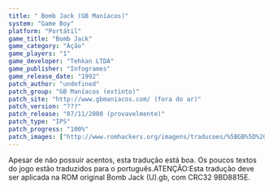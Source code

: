 ```yaml
---
title: " Bomb Jack (GB Maníacos)"
system: "Game Boy"
platform: "Portátil"
game_title: "Bomb Jack"
game_category: "Ação"
game_players: "1"
game_developer: "Tehkan LTDA"
game_publisher: "Infogrames"
game_release_date: "1992"
patch_author: "undefined"
patch_group: "GB Maníacos (extinto)"
patch_site: "http://www.gbmaniacos.com/ (fora do ar)"
patch_version: "???"
patch_release: "07/11/2000 (provavelmente)"
patch_type: "IPS"
patch_progress: "100%"
patch_images: ["http://www.romhackers.org/imagens/traducoes/%5BGB%5D%20Bomb%20Jack%20-%20GB%20Man%C3%ADacos%20-%2001.png","http://www.romhackers.org/imagens/traducoes/%5BGB%5D%20Bomb%20Jack%20-%20GB%20Man%C3%ADacos%20-%2002.png","http://www.romhackers.org/imagens/traducoes/%5BGB%5D%20Bomb%20Jack%20-%20GB%20Man%C3%ADacos%20-%2003.png"]
---
```

Apesar de não possuir acentos, esta tradução está boa. Os poucos textos do jogo estão traduzidos para o português.ATENÇÃO:Esta tradução deve ser aplicada na ROM original Bomb Jack (U).gb, com CRC32 9BD8815E.